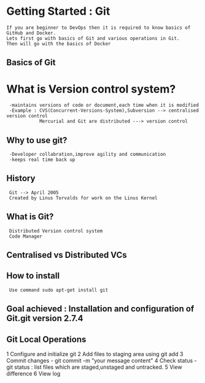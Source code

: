 # Getting Started : Git 
    If you are beginner to DevOps then it is required to know basics of GitHub and Docker.
    Lets first go with basics of Git and various operations in Git.
    Then will go with the basics of Docker
 

## Basics of Git

 # What is Version control system?
 
     -maintains versions of code or document,each time when it is modified
     -Example : CVS(Concurrent-Versions-System),Subversion --> centralised version control
                Mercurial and Git are distributed ---> version control
  
		
 ## Why to use git?
     -Developer collabration,improve agility and communication
     -keeps real time back up
     
 ## History
     Git --> April 2005
     Created by Linus Torvalds for work on the Linus Kernel 

 ## What is Git?
     Distributed Version control system
     Code Manager 

## Centralised vs Distributed VCs
 
## How to install
     Use command sudo apt-get install git
     
## Goal achieved : Installation and configuration of Git.git version 2.7.4


## Git Local Operations

  1 Configure and initialize git
  2 Add files to staging area using git add
  3 Commit changes - git commit -m "your message content"
  4 Check status - git status : list files which are staged,unstaged and untracked.
  5 View difference
  6 View log

